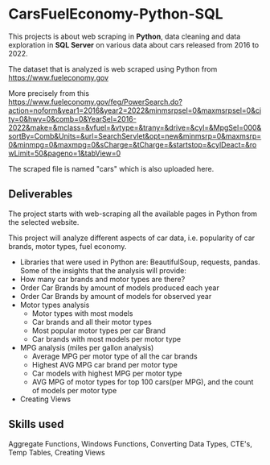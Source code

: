 # CarsFuelEconomy-Python-SQL

This projects is about web scraping in **Python**, data cleaning and data exploration in **SQL Server** on various data about cars released from 2016 to 2022.

The dataset that is analyzed is web scraped using Python from https://www.fueleconomy.gov 

More precisely from this https://www.fueleconomy.gov/feg/PowerSearch.do?action=noform&year1=2016&year2=2022&minmsrpsel=0&maxmsrpsel=0&city=0&hwy=0&comb=0&YearSel=2016-2022&make=&mclass=&vfuel=&vtype=&trany=&drive=&cyl=&MpgSel=000&sortBy=Comb&Units=&url=SearchServlet&opt=new&minmsrp=0&maxmsrp=0&minmpg=0&maxmpg=0&sCharge=&tCharge=&startstop=&cylDeact=&rowLimit=50&pageno=1&tabView=0 

The scraped file is named "cars" which is also uploaded here.

## Deliverables

The project starts with web-scraping all the available pages in Python from the selected website. 

This project will analyze different aspects of car data, i.e. popularity of car brands, motor types, fuel economy.
-	Libraries that were used in Python are: BeautifulSoup, requests, pandas.
Some of the insights that the analysis will provide:
-	How many car brands and motor types are there?
-	Order Car Brands by amount of models produced each year
-	Order Car Brands by amount of models for observed year
-	Motor types analysis
     - Motor types with most models
     - Car brands and all their motor types
     - Most popular motor types per car Brand
     - Car brands with most models per motor type
-	MPG analysis (miles per gallon analysis)
     - Average MPG per motor type of all the car brands
     - Highest AVG MPG car brand per motor type
     - Car models with highest MPG per motor type
     - AVG MPG of motor types for top 100 cars(per MPG), and the count of models per motor type
-	Creating Views

## Skills used 
Aggregate Functions, Windows Functions, Converting Data Types, CTE's, Temp Tables, Creating Views
